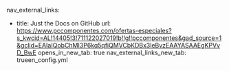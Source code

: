 nav_external_links:
  - title: Just the Docs on GitHub
    url: https://www.pccomponentes.com/ofertas-especiales?s_kwcid=AL!14405!3!711122027019!b!!g!!pccomponentes&gad_source=1&gclid=EAIaIQobChMI3P6kq5qfiQMVCbKDBx3leBvzEAAYASAAEgKPVvD_BwE
    opens_in_new_tab: true
nav_external_links_new_tab: trueen_config.yml
